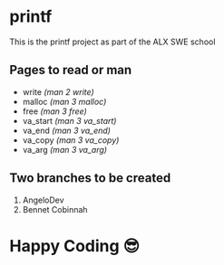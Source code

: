 # printf
This is the printf project as part of the ALX SWE school

## Pages to read or man
- write _(man 2 write)_
- malloc _(man 3 malloc)_
- free _(man 3 free)_
- va_start _(man 3 va_start)_
- va_end _(man 3 va_end)_
- va_copy _(man 3 va_copy)_
- va_arg _(man 3 va_arg)_

## Two branches to be created
1. AngeloDev
2. Bennet Cobinnah

# Happy Coding 😎
